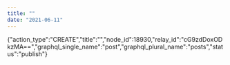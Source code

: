 ```yaml
---
title: ""
date: "2021-06-11"
---
```


{"action\_type":"CREATE","title":"","node\_id":18930,"relay\_id":"cG9zdDoxODkzMA==","graphql\_single\_name":"post","graphql\_plural\_name":"posts","status":"publish"}
